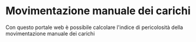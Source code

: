 # Movimentazione manuale dei carichi
Con questo portale web è possibile calcolare l'indice di pericolosità della movimentazione manuale dei carichi

